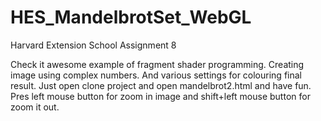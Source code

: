# HES_MandelbrotSet_WebGL
Harvard Extension School Assignment 8

Check it awesome example of fragment shader programming. 
Creating image using complex numbers. And various settings for colouring final result. 
Just open clone project and open mandelbrot2.html and have fun.
Pres left mouse button for zoom in image and shift+left mouse button for zoom it out.
